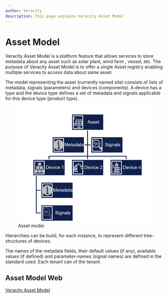 ```yaml
---
author: Veracity
description: This page explains Veracity Asset Model
---
```


# Asset Model

Veracity Asset Model is a platform feature that allows services to store metadata about any asset such as solar plant, wind farm , vessel, etc. 
The purpose of Veracity Asset Model is to offer a single Asset registry enabling multiple services to access data about same asset. 

The model representing the asset (currently named site) consists of lists of metadata, signals (parameters) and devices (components). A device has a type and the device type defines a set of metadata  and signals applicable for this device type (product type).

<figure>
	<img src="assets/assetmodel.PNG"/>
	<figcaption>Asset model</figcaption>
</figure>


Hierarchies can be build, for each instance, to represent different tree-structures of devices.

The names of the metadata fields, their default values (if any), available values (if defined) and parameter-names (signal names) are defined in the standard used. Each tenant can of the tenant.

## Asset Model Web

[Veracity Asset Model](https://assetmodel.veracity.com/)